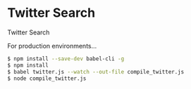 # Twitter Search

Twitter Search

For production environments...

```sh
$ npm install --save-dev babel-cli -g
$ npm install
$ babel twitter.js --watch --out-file compile_twitter.js
$ node compile_twitter.js
```